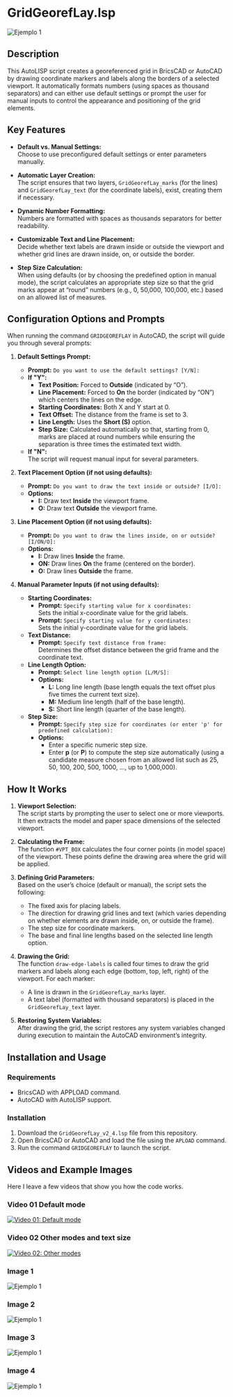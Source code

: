 # GridGeorefLay.lsp
![Ejemplo 1](Resources/Ej_1.png)
## Description

This AutoLISP script creates a georeferenced grid in BricsCAD or AutoCAD by drawing coordinate markers and labels along the borders of a selected viewport. It automatically formats numbers (using spaces as thousand separators) and can either use default settings or prompt the user for manual inputs to control the appearance and positioning of the grid elements.

## Key Features

- **Default vs. Manual Settings:**  
  Choose to use preconfigured default settings or enter parameters manually.
  
- **Automatic Layer Creation:**  
  The script ensures that two layers, `GridGeorefLay_marks` (for the lines) and `GridGeorefLay_text` (for the coordinate labels), exist, creating them if necessary.
  
- **Dynamic Number Formatting:**  
  Numbers are formatted with spaces as thousands separators for better readability.
  
- **Customizable Text and Line Placement:**  
  Decide whether text labels are drawn inside or outside the viewport and whether grid lines are drawn inside, on, or outside the border.
  
- **Step Size Calculation:**  
  When using defaults (or by choosing the predefined option in manual mode), the script calculates an appropriate step size so that the grid marks appear at “round” numbers (e.g., 0, 50,000, 100,000, etc.) based on an allowed list of measures.

## Configuration Options and Prompts

When running the command `GRIDGEOREFLAY` in AutoCAD, the script will guide you through several prompts:

1. **Default Settings Prompt:**
   - **Prompt:** `Do you want to use the default settings? [Y/N]:`
   - **If "Y":**  
     - **Text Position:** Forced to **Outside** (indicated by “O”).
     - **Line Placement:** Forced to **On** the border (indicated by “ON”) which centers the lines on the edge.
     - **Starting Coordinates:** Both X and Y start at 0.
     - **Text Offset:** The distance from the frame is set to 3.
     - **Line Length:** Uses the **Short (S)** option.
     - **Step Size:** Calculated automatically so that, starting from 0, marks are placed at round numbers while ensuring the separation is three times the estimated text width.
   - **If "N":**  
     The script will request manual input for several parameters.

2. **Text Placement Option (if not using defaults):**
   - **Prompt:** `Do you want to draw the text inside or outside? [I/O]:`
   - **Options:**  
     - **I:** Draw text **Inside** the viewport frame.
     - **O:** Draw text **Outside** the viewport frame.

3. **Line Placement Option (if not using defaults):**
   - **Prompt:** `Do you want to draw the lines inside, on or outside? [I/ON/O]:`
   - **Options:**  
     - **I:** Draw lines **Inside** the frame.
     - **ON:** Draw lines **On** the frame (centered on the border).
     - **O:** Draw lines **Outside** the frame.

4. **Manual Parameter Inputs (if not using defaults):**
   - **Starting Coordinates:**  
     - **Prompt:** `Specify starting value for x coordinates:`  
       Sets the initial x-coordinate value for the grid labels.
     - **Prompt:** `Specify starting value for y coordinates:`  
       Sets the initial y-coordinate value for the grid labels.
   - **Text Distance:**  
     - **Prompt:** `Specify text distance from frame:`  
       Determines the offset distance between the grid frame and the coordinate text.
   - **Line Length Option:**  
     - **Prompt:** `Select line length option [L/M/S]:`
     - **Options:**  
       - **L:** Long line length (base length equals the text offset plus five times the current text size).
       - **M:** Medium line length (half of the base length).
       - **S:** Short line length (quarter of the base length).
   - **Step Size:**  
     - **Prompt:** `Specify step size for coordinates (or enter 'p' for predefined calculation):`
     - **Options:**  
       - Enter a specific numeric step size.
       - Enter **p** (or **P**) to compute the step size automatically (using a candidate measure chosen from an allowed list such as 25, 50, 100, 200, 500, 1000, …, up to 1,000,000).

## How It Works

1. **Viewport Selection:**  
   The script starts by prompting the user to select one or more viewports. It then extracts the model and paper space dimensions of the selected viewport.

2. **Calculating the Frame:**  
   The function `#VPT_BOX` calculates the four corner points (in model space) of the viewport. These points define the drawing area where the grid will be applied.

3. **Defining Grid Parameters:**  
   Based on the user’s choice (default or manual), the script sets the following:
   - The fixed axis for placing labels.
   - The direction for drawing grid lines and text (which varies depending on whether elements are drawn inside, on, or outside the frame).
   - The step size for coordinate markers.
   - The base and final line lengths based on the selected line length option.

4. **Drawing the Grid:**  
   The function `draw-edge-labels` is called four times to draw the grid markers and labels along each edge (bottom, top, left, right) of the viewport. For each marker:
   - A line is drawn in the `GridGeorefLay_marks` layer.
   - A text label (formatted with thousand separators) is placed in the `GridGeorefLay_text` layer.

5. **Restoring System Variables:**  
   After drawing the grid, the script restores any system variables changed during execution to maintain the AutoCAD environment’s integrity.

## Installation and Usage

### Requirements

- BricsCAD with APPLOAD command.
- AutoCAD with AutoLISP support.

### Installation

1. Download the `GridGeorefLay_v2_4.lsp` file from this repository.
2. Open BricsCAD or AutoCAD and load the file using the `APLOAD` command.
3. Run the command `GRIDGEOREFLAY` to launch the script.

## Videos and Example Images

Here I leave a few videos that show you how the code works.

### Video 01 Default mode
[![Video 01: Default mode](https://img.youtube.com/vi/QisuGCfPqGo/0.jpg)](https://youtu.be/QisuGCfPqGo)

### Video 02 Other modes and text size
[![Video 02: Other modes](https://img.youtube.com/vi/rH11AWEgVDI/0.jpg)](https://youtu.be/rH11AWEgVDI)

### Image 1
![Ejemplo 1](Resources/Ej_1.png)

### Image 2
![Ejemplo 1](Resources/Ej_2.png)

### Image 3
![Ejemplo 1](Resources/Ej_3.png)

### Image 4
![Ejemplo 1](Resources/Ej_3_detalle.png)


